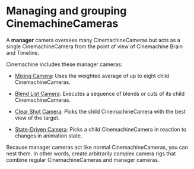 # Managing and grouping CinemachineCameras

A __manager__ camera oversees many CinemachineCameras but acts as a single CinemachineCamera from the point of view of Cinemachine Brain and Timeline.

Cinemachine includes these manager cameras:

* [Mixing Camera](CinemachineMixingCamera.md): Uses the weighted average of up to eight child CinemachineCameras.

* [Blend List Camera](CinemachineBlendListCamera.md): Executes a sequence of blends or cuts of its child CinemachineCameras.

* [Clear Shot Camera](CinemachineClearShot.md): Picks the child CinemachineCamera with the best view of the target.

* [State-Driven Camera](CinemachineStateDrivenCamera.md): Picks a child CinemachineCamera in reaction to changes in animation state.

Because manager cameras act like normal CinemachineCameras, you can nest them. In other words, create arbitrarily complex camera rigs that combine regular CinemachineCameras and manager cameras.

